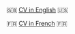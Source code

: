 :uk: [CV in English](https://github.com/Aciago/CV/blob/main/MykolaM_CV_english.pdf) :us:  

:fr: [CV in French](https://github.com/Aciago/CV/blob/main/MykolaM_CV_francais.pdf) :fr: